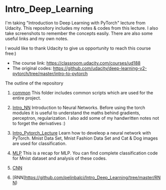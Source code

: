 # Intro_Deep_Learning

I'm taking "Introduction to Deep Learning with PyTorch" lecture from Udacity. 
This repository includes my notes & codes from this lecture. I also take screenshots to remember the concepts easily.
There are also some useful links and my own notes. 

I would like to thank Udacity to give us opportunity to reach this course free:)

- The course link: https://classroom.udacity.com/courses/ud188
- The original codes: https://github.com/udacity/deep-learning-v2-pytorch/tree/master/intro-to-pytorch

The outline of the repository

1. [common](https://github.com/pelinbalci/Intro_Deep_Learning/tree/master/common) 
This folder includes common scripts which are used for the entire project. 

2. [Intro_NN](https://github.com/pelinbalci/Intro_Deep_Learning/tree/master/Intro_NN) 
Introduction to Neural Networks. Before using the torch modules it is useful to understand the maths behind gradients,
 perceptron, regularization. I also add some of my handwritten notes not to forget the derivatives :)

3. [Intro_Pytorch_Lecture](https://github.com/pelinbalci/Intro_Deep_Learning/tree/master/Intro_Pytorch_Lecture) 
Learn how to develeop a neural network with PyTorch.
Mnist Data Set, Mnist Fashion Data Set and Cat & Dog images are used for classification. 

4. [MLP](https://github.com/pelinbalci/Intro_Deep_Learning/tree/master/MLP) 
This is a recap for MLP. You can find complete classification code for Mnist dataset and analysis of these codes.

5. [CNN](https://github.com/pelinbalci/Intro_Deep_Learning/tree/master/CNN) 

6. [RNN]https://github.com/pelinbalci/Intro_Deep_Learning/tree/master/RNN) 